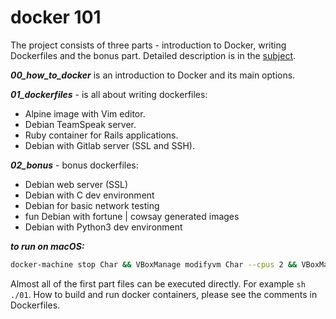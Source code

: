 # docker 101

The project consists of three parts - introduction to Docker, writing Dockerfiles and the bonus part. 
Detailed description is in the [subject](https://github.com/sharvas/docker/raw/master/docker.en.pdf).

***00_how_to_docker*** is an introduction to Docker and its main options.

***01_dockerfiles*** - is all about writing dockerfiles:
* Alpine image with Vim editor.
* Debian TeamSpeak server.
* Ruby container for Rails applications.
* Debian with Gitlab server (SSL and SSH).

***02_bonus*** - bonus dockerfiles:
* Debian web server (SSL)
* Debian with C dev environment
* Debian for basic network testing
* fun Debian with fortune | cowsay generated images
* Debian with Python3 dev environment

***to run on macOS:***
```bash
docker-machine stop Char && VBoxManage modifyvm Char --cpus 2 && VBoxManage modifyvm Char --memory 4096 && docker-machine start Char && eval $(docker-machine env Char)
```
Almost all of the first part files can be executed directly. For example ```sh ./01```.
How to build and run docker containers, please see the comments in Dockerfiles.
<!--stackedit_data:
eyJoaXN0b3J5IjpbMTgxNDcxNDU1NywtMTE3MjAyOTAzXX0=
-->
